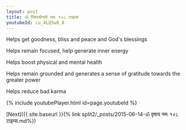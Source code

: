 ```yaml
---
layout: post
title: ॐ विश्वयोनाये नमः १०८ टाइम्स
youtubeId: cu_4LQ5w8_8
---
```

 
 
Helps get goodness, bliss and peace and God's blessings
 
Helps remain focused, help generate inner energy 
 
Helps boost physical and mental health 
 
Helps remain grounded and generates a sense of gratitude towards the greater power 
 
Helps reduce bad karma
 
 
 
 


{% include youtubePlayer.html id=page.youtubeId %}
 
[Next]({{ site.baseurl }}{% link  split2/_posts/2015-06-14-ॐ वृषाय नमः १०८ टाइम्स.md%})
 

